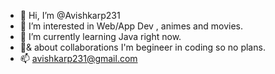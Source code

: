 - 👋 Hi, I’m @Avishkarp231
- 👀 I’m interested in Web/App Dev , animes and movies.
- 🌱 I’m currently learning Java right now.
- 💞️& about collaborations I'm begineer in coding so no plans.
- 📫 avishkarp231@gmail.com

<!---
Avishkarp231/Avishkarp231 is a ✨ special ✨ repository because its `README.md` (this file) appears on your GitHub profile.
You can click the Preview link to take a look at your changes.
--->
